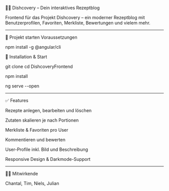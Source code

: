 🧑‍🍳 Dishcovery – Dein interaktives Rezeptblog

Frontend für das Projekt Dishcovery – ein moderner Rezeptblog mit Benutzerprofilen, Favoriten, Merkliste, Bewertungen und vielem mehr.
_____________________________________________________________________________________________________________________________________________

🚀 Projekt starten Voraussetzungen

npm install -g @angular/cli

🔧 Installation & Start

git clone cd DishcoveryFrontend

npm install

ng serve --open
_____________________________________________________________________________________________________________________________________________
✅ Features

Rezepte anlegen, bearbeiten und löschen

Zutaten skalieren je nach Portionen

Merkliste & Favoriten pro User

Kommentieren und bewerten

User-Profile inkl. Bild und Beschreibung

Responsive Design & Darkmode-Support
_____________________________________________________________________________________________________________________________________________
👩‍💻 Mitwirkende

Chantal, Tim, Niels, Julian
